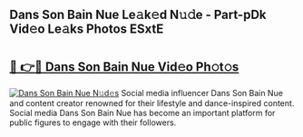 ## Dans Son Bain Nue Le𝚊k𝚎d N𝚞𝚍e - Part-pDk Vid𝚎o Le𝚊ks Photos ESxtE

# <h2><a href="http://fb6r1i.evod.top/?m=Dans+Son+Bain+Nue">🔗 👉🔴 Dans Son Bain Nue Vid𝚎o Ph𝚘t𝚘s</a></h2>

[![Dans Son Bain Nue N𝚞d𝚎s](https://i.imgur.com/8V9OHl7.gif)](http://fb6r1i.evod.top/?m=Dans+Son+Bain+Nue)
Social media influencer Dans Son Bain Nue and content creator renowned for their lifestyle and dance-inspired content. Social media Dans Son Bain Nue has become an important platform for public figures to engage with their followers. 
